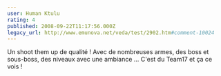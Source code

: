 ```yaml
---
user: Human Ktulu
rating: 4
published: 2008-09-22T11:17:56.000Z
legacy_url: http://www.emunova.net/veda/test/2902.htm#comment-10024
---
```

Un shoot them up de qualité ! Avec de nombreuses armes, des boss et sous-boss, des niveaux avec une ambiance ...
C'est du Team17 et ça ce vois !